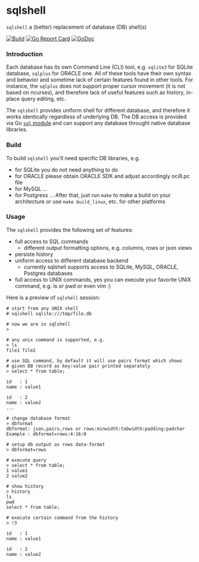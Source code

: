 # sqlshell
`sqlshell` a (better) replacement of database (DB) shell(s)

[![Build](https://github.com/vkuznet/sqlshell/actions/workflows/build.yml/badge.svg)](https://github.com/vkuznet/sqlshell/actions/workflows/build.yml)
[![Go Report Card](https://goreportcard.com/badge/github.com/vkuznet/sqlshell)](https://goreportcard.com/report/github.com/vkuznet/sqlshell)
[![GoDoc](https://godoc.org/github.com/vkuznet/sqlshell?status.svg)](https://godoc.org/github.com/vkuznet/sqlshell)


### Introduction
Each database has its own Command Line (CLI) tool, e.g. `sqlite3` for SQLite
database, `sqlplus` for ORACLE one. All of these tools have
their own syntax and behavior and sometime lack of certain features
found in other tools. For instance, the `sqlplus` does not support
proper cursor movement (it is not based on ncurses), and therefore lack of
useful features such as history, in-place query editing, etc.

The `sqlshell` provides uniform shell for different database, and therefore
it works identically regardless of underlying DB. The DB access is provided
via Go [`sql` module](http://go-database-sql.org/) and can support any
database throught native database libraries.

### Build
To build `sqlshell` you'll need specific DB libraries, e.g.
- for SQLite you do not need anything to do
- for ORACLE please obtain ORACLE SDK and adjust accordingly oci8.pc file
- for MySQL ...
- for Postgress ...
After that, just run `make` to make a build on your architecture
or use `make build_linux`, etc. for other platforms

### Usage
The `sqlshell` provides the following set of features:
- full access to SQL commands
  - different output formatting options, e.g. columns, rows or json views
- persiste history
- uniform access to different database backend
  - currently sqlshell supports access to SQLite, MySQL, ORACLE, Postgres
    databases
- full access to UNIX commands, yes you can execute your favorite UNIX
command, e.g. ls or pwd or even vim :)

Here is a preview of `sqlshell` session:

```
# start from any UNIX shell
# sqlshell sqlite:///tmp/file.db

# now we are in sqlshell
>

# any unix command is supported, e.g.
> ls
file1 file2

# use SQL command, by default it will use pairs format which shows
# given DB record as key:value pair printed separately
> select * from table;

id   : 1
name : value1

id   : 2
name : value2
...

# change database format
> dbformat
dbformat: json,pairs,rows or rows:minwidth:tabwidth:padding:padchar
Example : dbformat=rows:4:16:0

# setup db output as rows data-format
> dbformat=rows

# execute query
> select * from table;
1 value1
2 value2

# show history
> history
ls
pwd
select * from table;

# execute certain command from the history
> !3

id   : 1
name : value1

id   : 2
name : value2

```
